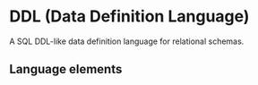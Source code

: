 # DDL (Data Definition Language)
A SQL DDL-like data definition language for relational schemas.
## Language elements
